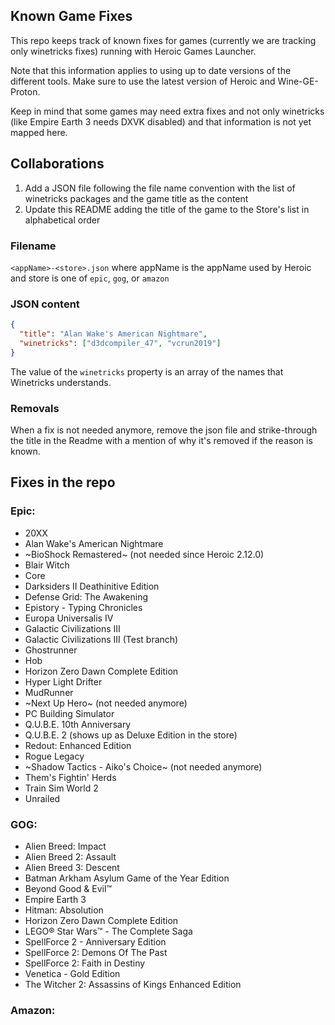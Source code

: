 ## Known Game Fixes

This repo keeps track of known fixes for games (currently we are tracking only winetricks fixes) running with Heroic Games Launcher.

Note that this information applies to using up to date versions of the different tools. Make sure to use the latest version of Heroic and Wine-GE-Proton.

Keep in mind that some games may need extra fixes and not only winetricks (like Empire Earth 3 needs DXVK disabled) and that information is not yet mapped here.

## Collaborations

1. Add a JSON file following the file name convention with the list of winetricks packages and the game title as the content
2. Update this README adding the title of the game to the Store's list in alphabetical order

### Filename

`<appName>-<store>.json` where appName is the appName used by Heroic and store is one of `epic`, `gog`, or `amazon`

### JSON content

```json
{
  "title": "Alan Wake's American Nightmare",
  "winetricks": ["d3dcompiler_47", "vcrun2019"]
}
```

The value of the `winetricks` property is an array of the names that Winetricks understands.

### Removals

When a fix is not needed anymore, remove the json file and strike-through the title in the Readme with a mention of why it's removed if the reason is known.

## Fixes in the repo

### Epic:

- 20XX
- Alan Wake's American Nightmare
- ~BioShock Remastered~ (not needed since Heroic 2.12.0)
- Blair Witch
- Core
- Darksiders II Deathinitive Edition
- Defense Grid: The Awakening
- Epistory - Typing Chronicles
- Europa Universalis IV
- Galactic Civilizations III
- Galactic Civilizations III (Test branch)
- Ghostrunner
- Hob
- Horizon Zero Dawn Complete Edition
- Hyper Light Drifter
- MudRunner
- ~Next Up Hero~ (not needed anymore)
- PC Building Simulator
- Q.U.B.E. 10th Anniversary
- Q.U.B.E. 2 (shows up as Deluxe Edition in the store)
- Redout: Enhanced Edition
- Rogue Legacy
- ~Shadow Tactics - Aiko's Choice~ (not needed anymore)
- Them's Fightin' Herds
- Train Sim World 2
- Unrailed

### GOG:

- Alien Breed: Impact
- Alien Breed 2: Assault
- Alien Breed 3: Descent
- Batman Arkham Asylum Game of the Year Edition
- Beyond Good & Evil™
- Empire Earth 3
- Hitman: Absolution
- Horizon Zero Dawn Complete Edition
- LEGO® Star Wars™ - The Complete Saga
- SpellForce 2 - Anniversary Edition
- SpellForce 2: Demons Of The Past
- SpellForce 2: Faith in Destiny
- Venetica - Gold Edition
- The Witcher 2: Assassins of Kings Enhanced Edition

### Amazon:
